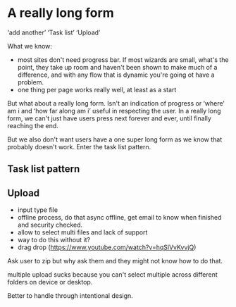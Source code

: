# A really long form

‘add another’
‘Task list’
‘Upload’

What we know:

- most sites don't need progress bar. If most wizards are small, what's the point, they take up room and haven't been shown to make much of a difference, and with any flow that is dynamic you're going ot have a problem.
- one thing per page works really well, at least as a start

But what about a really long form. Isn't an indication of progress or ‘where’ am i  and ‘how far along am i’ useful in respecting the user. In a really long form, we can't just have users press next forever and ever, until finally reaching the end.

But we also don't want users have a one super long form as we know that probably doesn't work. Enter the task list pattern.

## Task list pattern

## Upload

- input type file
- offline process, do that async offline, get email to know when finished and security checked.
- allow to select multi files and lack of support
- way to do this without it?
- drag drop (https://www.youtube.com/watch?v=hqSlVvKvvjQ)


Ask user to zip but why ask them and they might not know how to do that.

multiple upload sucks because you can't select multiple across different folders on device or desktop.

Better to handle through intentional design.